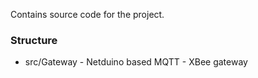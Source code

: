 Contains source code for the project. 
### Structure
* src/Gateway - Netduino based MQTT - XBee gateway
